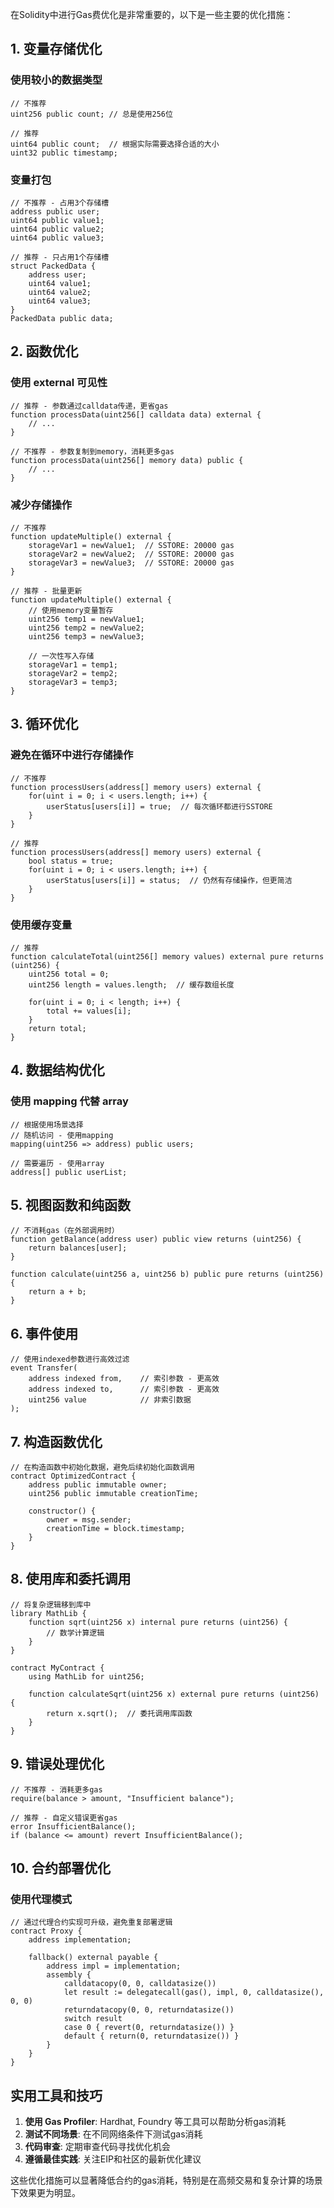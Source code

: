 在Solidity中进行Gas费优化是非常重要的，以下是一些主要的优化措施：

## 1. 变量存储优化

### 使用较小的数据类型
```solidity
// 不推荐
uint256 public count; // 总是使用256位

// 推荐
uint64 public count;  // 根据实际需要选择合适的大小
uint32 public timestamp;
```

### 变量打包
```solidity
// 不推荐 - 占用3个存储槽
address public user;
uint64 public value1;
uint64 public value2;
uint64 public value3;

// 推荐 - 只占用1个存储槽
struct PackedData {
    address user;
    uint64 value1;
    uint64 value2;
    uint64 value3;
}
PackedData public data;
```

## 2. 函数优化

### 使用 external 可见性
```solidity
// 推荐 - 参数通过calldata传递，更省gas
function processData(uint256[] calldata data) external {
    // ...
}

// 不推荐 - 参数复制到memory，消耗更多gas
function processData(uint256[] memory data) public {
    // ...
}
```

### 减少存储操作
```solidity
// 不推荐
function updateMultiple() external {
    storageVar1 = newValue1;  // SSTORE: 20000 gas
    storageVar2 = newValue2;  // SSTORE: 20000 gas
    storageVar3 = newValue3;  // SSTORE: 20000 gas
}

// 推荐 - 批量更新
function updateMultiple() external {
    // 使用memory变量暂存
    uint256 temp1 = newValue1;
    uint256 temp2 = newValue2;
    uint256 temp3 = newValue3;
    
    // 一次性写入存储
    storageVar1 = temp1;
    storageVar2 = temp2;
    storageVar3 = temp3;
}
```

## 3. 循环优化

### 避免在循环中进行存储操作
```solidity
// 不推荐
function processUsers(address[] memory users) external {
    for(uint i = 0; i < users.length; i++) {
        userStatus[users[i]] = true;  // 每次循环都进行SSTORE
    }
}

// 推荐
function processUsers(address[] memory users) external {
    bool status = true;
    for(uint i = 0; i < users.length; i++) {
        userStatus[users[i]] = status;  // 仍然有存储操作，但更简洁
    }
}
```

### 使用缓存变量
```solidity
// 推荐
function calculateTotal(uint256[] memory values) external pure returns (uint256) {
    uint256 total = 0;
    uint256 length = values.length;  // 缓存数组长度
    
    for(uint i = 0; i < length; i++) {
        total += values[i];
    }
    return total;
}
```

## 4. 数据结构优化

### 使用 mapping 代替 array
```solidity
// 根据使用场景选择
// 随机访问 - 使用mapping
mapping(uint256 => address) public users;

// 需要遍历 - 使用array
address[] public userList;
```

## 5. 视图函数和纯函数

```solidity
// 不消耗gas（在外部调用时）
function getBalance(address user) public view returns (uint256) {
    return balances[user];
}

function calculate(uint256 a, uint256 b) public pure returns (uint256) {
    return a + b;
}
```

## 6. 事件使用

```solidity
// 使用indexed参数进行高效过滤
event Transfer(
    address indexed from,    // 索引参数 - 更高效
    address indexed to,      // 索引参数 - 更高效
    uint256 value            // 非索引数据
);
```

## 7. 构造函数优化

```solidity
// 在构造函数中初始化数据，避免后续初始化函数调用
contract OptimizedContract {
    address public immutable owner;
    uint256 public immutable creationTime;
    
    constructor() {
        owner = msg.sender;
        creationTime = block.timestamp;
    }
}
```

## 8. 使用库和委托调用

```solidity
// 将复杂逻辑移到库中
library MathLib {
    function sqrt(uint256 x) internal pure returns (uint256) {
        // 数学计算逻辑
    }
}

contract MyContract {
    using MathLib for uint256;
    
    function calculateSqrt(uint256 x) external pure returns (uint256) {
        return x.sqrt();  // 委托调用库函数
    }
}
```

## 9. 错误处理优化

```solidity
// 不推荐 - 消耗更多gas
require(balance > amount, "Insufficient balance");

// 推荐 - 自定义错误更省gas
error InsufficientBalance();
if (balance <= amount) revert InsufficientBalance();
```

## 10. 合约部署优化

### 使用代理模式
```solidity
// 通过代理合约实现可升级，避免重复部署逻辑
contract Proxy {
    address implementation;
    
    fallback() external payable {
        address impl = implementation;
        assembly {
            calldatacopy(0, 0, calldatasize())
            let result := delegatecall(gas(), impl, 0, calldatasize(), 0, 0)
            returndatacopy(0, 0, returndatasize())
            switch result
            case 0 { revert(0, returndatasize()) }
            default { return(0, returndatasize()) }
        }
    }
}
```

## 实用工具和技巧

1. **使用 Gas Profiler**: Hardhat, Foundry 等工具可以帮助分析gas消耗
2. **测试不同场景**: 在不同网络条件下测试gas消耗
3. **代码审查**: 定期审查代码寻找优化机会
4. **遵循最佳实践**: 关注EIP和社区的最新优化建议

这些优化措施可以显著降低合约的gas消耗，特别是在高频交易和复杂计算的场景下效果更为明显。
